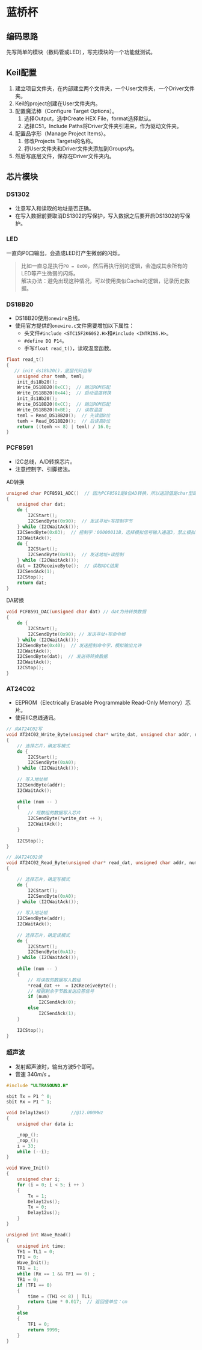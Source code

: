 # 蓝桥杯

## 编码思路

先写简单的模块（数码管或LED），写完模块的一个功能就测试。

## Keil配置

1. 建立项目文件夹，在内部建立两个文件夹，一个User文件夹，一个Driver文件夹。
2. Keil的project创建在User文件夹内。
3. 配置魔法棒（Configure Target Options）。
   1. 选择Output，选中Create HEX File，format选择默认。
   2. 选择C51，Include Paths将Driver文件夹引进来，作为驱动文件夹。
4. 配置品字形（Manage Project Items）。
   1. 修改Projects Targets的名称。
   2. 将User文件夹和Driver文件夹添加到Groups内。
5. 然后写底层文件，保存在Driver文件夹内。

## 芯片模块

### DS1302

- 注意写入和读取的地址是否正确。
- 在写入数据前要取消DS1302的写保护，写入数据之后要开启DS1302的写保护。

### LED

一直向P0口输出，会造成LED灯产生微弱的闪烁。

> 比如一直总是执行`P0 = 0x00`，然后再执行别的逻辑，会造成其余所有的LED等产生微弱的闪烁。  
> 解决办法：避免出现这种情况，可以使用类似Cache的逻辑，记录历史数据。

### DS18B20

- DS18B20使用`onewire`总线。
- 使用官方提供的`onewire.c`文件需要增加以下属性：
  - 头文件`#include <STC15F2K60S2.H>`和`#include <INTRINS.H>`。
  - `#define DQ P14`。
  - 手写`float read_t()`，读取温度函数。

```c
float read_t()
{
   // init_ds18b20()，底层代码自带
	unsigned char temh, teml;
	init_ds18b20();  
	Write_DS18B20(0xCC);  // 跳过ROM匹配
	Write_DS18B20(0x44);  // 启动温度转换
	init_ds18b20();
	Write_DS18B20(0xCC);  // 跳过ROM匹配
	Write_DS18B20(0xBE);  // 读取温度
	teml = Read_DS18B20();  // 先读低8位
	temh = Read_DS18B20();  // 后读高8位
	return ((temh << 8) | teml) / 16.0;
}
```

### PCF8591

- I2C总线，A/D转换芯片。
- 注意控制字、引脚接法。

AD转换

```c
unsigned char PCF8591_ADC()  // 因为PCF8591是8位AD转换，所以返回值是char型即可
{
	unsigned char dat;
	do {
		I2CStart();
		I2CSendByte(0x90);  // 发送寻址+写控制字节
	} while (I2CWaitAck());
	I2CSendByte(0x03);  // 控制字：00000011B，选择模拟信号输入通道3，禁止模拟输出，禁止通道号自增
	I2CWaitAck();
	do {
		I2CStart();
		I2CSendByte(0x91);  // 发送地址+读控制
	} while (I2CWaitAck());
	dat = I2CReceiveByte();  // 读取ADC结果
	I2CSendAck(1);
	I2CStop();
	return dat;
}
```

DA转换

```c
void PCF8591_DAC(unsigned char dat) // dat为待转换数据
{
	do {
		I2CStart();
		I2CSendByte(0x90); // 发送寻址+写命令帧
	} while (I2CWaitAck());
	I2CSendByte(0x40);  // 发送控制命令字，模拟输出允许
	I2CWaitAck();
	I2CSendByte(dat);  // 发送待转换数据
	I2CWaitAck();
	I2CStop();
}
```

### AT24C02

- EEPROM（Electrically Erasable Programmable Read-Only Memory）芯片。
- 使用IIC总线通讯。

```c
// 向AT24C02写
void AT24C02_Write_Byte(unsigned char* write_dat, unsigned char addr, num)
{
	// 选择芯片，确定写模式
	do {
		I2CStart();
		I2CSendByte(0xA0);
	} while (I2CWaitAck());
		
	// 写入地址帧
	I2CSendByte(addr);
	I2CWaitAck();
	
	while (num -- )
	{
		// 将数组的数据写入芯片
		I2CSendByte(*write_dat ++ );
		I2CWaitAck();
	}
	
	I2CStop();
}

// 从AT24C02读
void AT24C02_Read_Byte(unsigned char* read_dat, unsigned char addr, num)
{

	// 选择芯片，确定写模式
	do {
		I2CStart();
		I2CSendByte(0xA0);
	} while (I2CWaitAck());
	
	// 写入地址帧
	I2CSendByte(addr);
	I2CWaitAck();
	
	// 选择芯片，确定读模式
	do {
		I2CStart();
		I2CSendByte(0xA1);
	} while (I2CWaitAck());
	
	while (num -- )
	{
		// 将读取的数据写入数组
		*read_dat ++  = I2CReceiveByte();
		// 根据剩余字节数发送应答信号
		if (num)
			I2CSendAck(0);
		else
			I2CSendAck(1);
	}
	
	I2CStop();
}
```

### 超声波

- 发射超声波时，输出方波5个即可。
- 音速 $340m/s$ 。

```c
#include "ULTRASOUND.H"

sbit Tx = P1 ^ 0;
sbit Rx = P1 ^ 1;

void Delay12us()		//@12.000MHz
{
	unsigned char data i;

	_nop_();
	_nop_();
	i = 33;
	while (--i);
}

void Wave_Init() 
{
	unsigned char i;
	for (i = 0; i < 5; i ++ )
	{
		Tx = 1;
		Delay12us();
		Tx = 0;
		Delay12us();
	}
}

unsigned int Wave_Read()
{
	unsigned int time;
	TH1 = TL1 = 0;
	TF1 = 0;
	Wave_Init();
	TR1 = 1;
	while (Rx == 1 && TF1 == 0) ;
	TR1 = 0;
	if (TF1 == 0)
	{
		time = (TH1 << 8) | TL1;
		return time * 0.017;  // 返回值单位：cm
	}
	else
	{
		TF1 = 0;
		return 9999;
	}
}

```
